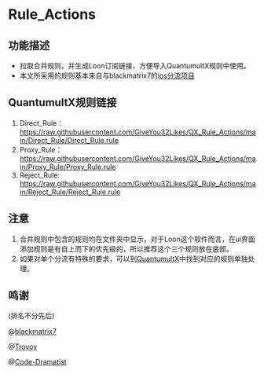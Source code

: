 # Rule_Actions
## 功能描述
* 拉取合并规则，并生成Loon订阅链接，方便导入QuantumultX规则中使用。
* 本文所采用的规则基本来自与blackmatrix7的[ios分流项目](https://github.com/blackmatrix7/ios_rule_script/tree/master/rule/QuantumultX)

## QuantumultX规则链接
1. Direct_Rule：https://raw.githubusercontent.com/GiveYou32Likes/QX_Rule_Actions/main/Direct_Rule/Direct_Rule.rule
2. Proxy_Rule：https://raw.githubusercontent.com/GiveYou32Likes/QX_Rule_Actions/main/Proxy_Rule/Proxy_Rule.rule
3. Reject_Rule: https://raw.githubusercontent.com/GiveYou32Likes/QX_Rule_Actions/main/Reject_Rule/Reject_Rule.rule

## 注意
1. 合并规则中包含的规则均在文件夹中显示，对于Loon这个软件而言，在ui界面添加规则是有自上而下的优先级的，所以推荐这个三个规则放在底部。
2. 如果对单个分流有特殊的要求，可以到[QuantumultX](https://github.com/blackmatrix7/ios_rule_script/tree/master/rule/QuantumultX)中找到对应的规则单独处理。

## 鸣谢
(排名不分先后)

@[blackmatrix7](https://github.com/blackmatrix7)

@[Trovoy](https://github.com/Trovoy)

@[Code-Dramatist](https://github.com/Code-Dramatist
)

